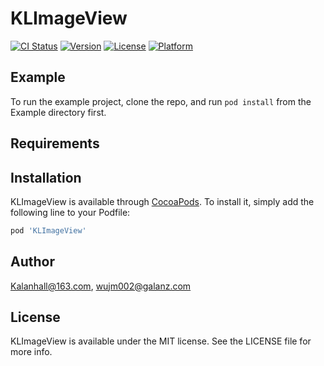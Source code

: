 # KLImageView

[![CI Status](https://img.shields.io/travis/Kalanhall@163.com/KLImageView.svg?style=flat)](https://travis-ci.org/Kalanhall@163.com/KLImageView)
[![Version](https://img.shields.io/cocoapods/v/KLImageView.svg?style=flat)](https://cocoapods.org/pods/KLImageView)
[![License](https://img.shields.io/cocoapods/l/KLImageView.svg?style=flat)](https://cocoapods.org/pods/KLImageView)
[![Platform](https://img.shields.io/cocoapods/p/KLImageView.svg?style=flat)](https://cocoapods.org/pods/KLImageView)

## Example

To run the example project, clone the repo, and run `pod install` from the Example directory first.

## Requirements

## Installation

KLImageView is available through [CocoaPods](https://cocoapods.org). To install
it, simply add the following line to your Podfile:

```ruby
pod 'KLImageView'
```

## Author

Kalanhall@163.com, wujm002@galanz.com

## License

KLImageView is available under the MIT license. See the LICENSE file for more info.
